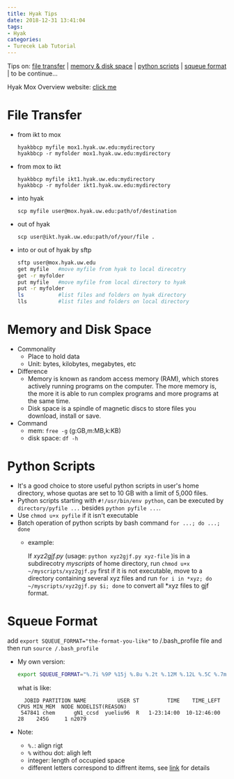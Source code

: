 ```yaml
---
title: Hyak Tips
date: 2018-12-31 13:41:04
tags:
- Hyak
categories:
- Turecek Lab Tutorial
---
```


Tips on: [file transfer](#scp) | [memory & disk space](#memdisk) | [python scripts](#pyscripts) | [squeue format](#squeue) | to be continue...

Hyak Mox Overview website: [click me](https://wiki.cac.washington.edu/display/hyakusers/Hyak+mox+Overview)

# <jump id='scp'>File Transfer</jump>

- from ikt to mox
  
  ```
  hyakbbcp myfile mox1.hyak.uw.edu:mydirectory
  hyakbbcp -r myfolder mox1.hyak.uw.edu:mydirectory
  ```

- from mox to ikt

  ```
  hyakbbcp myfile ikt1.hyak.uw.edu:mydirectory
  hyakbbcp -r myfolder ikt1.hyak.uw.edu:mydirectory
  ```
- into hyak
  
  ```
  scp myfile user@mox.hyak.uw.edu:path/of/destination
  ```
- out of hyak
  
  ```
  scp user@ikt.hyak.uw.edu:path/of/your/file .
  ```

- into or out of hyak by sftp
  
  ```bash
  sftp user@mox.hyak.uw.edu
  get myfile   #move myfile from hyak to local direcotry
  get -r myfolder 
  put myfile   #move myfile from local directory to hyak
  put -r myfolder
  ls           #list files and folders on hyak directory
  lls          #list files and folders on local directory
  ```

# <jump id='memdisk'>Memory and Disk Space

- Commonality
  - Place to hold data
  - Unit: bytes, kilobytes, megabytes, etc
- Difference
  - Memory is known as random access memory (RAM), which stores actively running programs on the computer. The more memory is, the more it is able to run complex programs and more programs at the same time.
  - Disk space is a spindle of magnetic discs to store files you download, install or save.
- Command
  - mem: `free -g` (g:GB,m:MB,k:KB)
  - disk space: `df -h`

# <jump id='pyscripts'>Python Scripts</jump>

- It's a good choice to store useful python scripts in user's home directory, whose quotas are set to 10 GB with a limit of 5,000 files. 
- Python scripts starting with `#!/usr/bin/env python`, can be executed by `directory/pyfile ...` besides `python pyfile ...`. 
- Use `chmod u+x pyfile` if it isn't executable
- Batch operation of python scripts by bash command `for ...; do ...; done`
  - example: 
   
     If *xyz2gjf$.$py* (usage: `python xyz2gjf.py xyz-file` )is in a subdirecotry *myscripts* of home directory, run `chmod u+x ~/myscripts/xyz2gjf.py` first if it is not executable, move to a directory containing several xyz files and run `for i in *xyz; do ~/myscripts/xyz2gjf.py $i; done` to convert all *xyz files to gjf format.

# <jump id='squeue'>Squeue Format</jump>

add `export SQUEUE_FORMAT="the-format-you-like"` to /.bash_profile file and then run `source /.bash_profile`

- My own version:
  
  ```bash
  export SQUEUE_FORMAT="%.7i %9P %15j %.8u %.2t %.12M %.12L %.5C %.7m  %.4D %R"
  ```
    what is like:

    ```
      JOBID PARTITION NAME          USER ST         TIME    TIME_LEFT  CPUS MIN_MEM  NODE NODELIST(REASON)
     547841 chem      gN1_ccsd  yueliu96  R   1-23:14:00  10-12:46:00    28    245G     1 n2079  
    ```
- Note:
  - `%.`: align rigt
  - `%` withou dot: aligh left
  - integer: length of occupied space
  - different letters correspond to diffrent items, see [link](https://slurm.schedmd.com/squeue.html) for details

